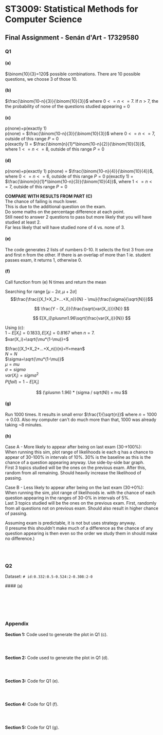 # ST3009: Statistical Methods for Computer Science

## Final Assignment - Senán d'Art - 17329580

### Q1  

#### (a)

$\binom{10}{3}=120$ possible combinations. There are 10 possible questions, we choose 3 of those 10.

#### (b)

$\frac{\binom{10-n}{3}}{\binom{10}{3}}$ where $0<=n<=7$. If $n>7$, the the probability of none of the questions studied appearing = 0  

#### (c)  

p(none)+p(exactly 1)  
p(none) = $\frac{\binom{10-n}{3}}{\binom{10}{3}}$ where $0<=n<=7$, outside of this range $P=0$  
p(exactly 1) = $\frac{\binom{n}{1}*\binom{10-n}{2}}{\binom{10}{3}}$, where $1<=n<=8$, outside of this range $P=0$  

<!-- ![Graph of P(failure) with 3 questions on exam](images/Q1_c.png) -->

#### (d)  

p(none)+p(exactly 1)
p(none) = $\frac{\binom{10-n}{4}}{\binom{10}{4}}$, where $0<=n<=6$, outside of this range $P=0$
p(exactly 1) = $\frac{\binom{n}{1}*\binom{10-n}{3}}{\binom{10}{4}}$, where $1<=n<=7$, outside of this range $P=0$  

<!-- ![Graph of P(failure) with 4 questions on exam](images/Q1_d.png) -->

**COMPARE WITH RESULTS FROM PART (C)**  
The chance of failing is much lower.  
This is due to the additional question on the exam.  
Do some maths on the percentage difference at each point.  
Still need to answer 2 questions to pass but more likely that you will have studied at least 2.  
Far less likely that will have studied none of 4 vs. none of 3.


#### (e)

The code generates 2 lists of numbers 0-10. It selects the first 3 from one and first n from the other. If there is an overlap of more than 1 ie. student passes exam, it returns 1, otherwise 0.

#### (f)

Call function from (e) N times and return the mean

Searching for range $[\mu-2\sigma, \mu+2\sigma]$
$$\frac{\frac{(X_1+X_2+...+X_n)}{N} - \mu}{\frac{\sigma}{\sqrt{N}}}$$  

$$
\frac{Y - (X_i)}{\frac{\sqrt{var(X_i)}}{N}}
$$

$$
E[X_i]\plusmn1.96\sqrt{\frac{var(X_i)}{N}}
$$

Using (c):  
$1-E[X_i]=0.1833, E[X_i]=0.8167$ when $n=7$.  
$var(X_i)=\sqrt{\mu*(1-\mu)}=$


$\frac{(X_1+X_2+...+X_n)}{n}=Y=mean$  
$N=N$  
$\sigma=\sqrt{\mu*(1-\mu)}$  
$\mu = mu$  
$\sigma=sigma$  
$var(X_i) = sigma^2$  
$P(fail) = 1-E[X_i]$

$$
(\plusmn 1.96) * (sigma / sqrt(N)) + mu
$$

#### (g)  

Run 1000 times. It results in small error $\frac{1}{\sqrt{n}}$ where $n=1000$ -> $0.03$. Also my computer can't do much more than that, 1000 was already taking ~8 minutes.

#### (h)

Case A - More likely to appear after being on last exam (30->100%):  
When running this sim, plot range of likelihoods ie each q has a chance to appear of 30-100% in intervals of 10%. 30% is the baseline as this is the chance of a question appearing anyway. Use side-by-side bar graph.  
First 3 topics studied will be the ones on the previous exam. After this, random from all remaining. Should heavily increase the likelihood of passing.


Case B - Less likely to appear after being on the last exam (30->0%):  
When running the sim, plot range of likelihoods ie. with the chance of each question appearing in the ranges of 30-0% in intervals of 5%.  
Last 3 topics studied will be the ones on the previous exam. First, randomly from all questions not on previous exam. Should also result in higher chance of passing.

Assuming exam is predictable, it is not but uses strategy anyway.  
(I presume this shouldn't make much of a difference as the chance of any question appearing is then even so the order we study them in should make no difference.)

<br><br>

### Q2  

Dataset:  `# id:0.332:0.5-0.524:2-0.308:2-0`

#### (a)  




<br><br><br><br>

### Appendix

**Section 1:** Code used to generate the plot in Q1 (c).
```matlab

```
 
<br>

**Section 2:** Code used to generate the plot in Q1 (d).
```matlab

```

<br>

**Section 3:** Code for Q1 (e).
```matlab

```

<br>

**Section 4:** Code for Q1 (f).
```matlab

```

<br>

**Section 5:** Code for Q1 (g).
```matlab

```
